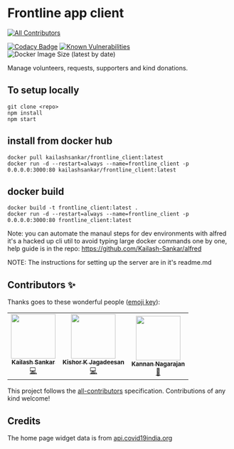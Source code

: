 # Frontline app client
<!-- ALL-CONTRIBUTORS-BADGE:START - Do not remove or modify this section -->
[![All Contributors](https://img.shields.io/badge/all_contributors-3-orange.svg?style=flat-square)](#contributors-)
<!-- ALL-CONTRIBUTORS-BADGE:END -->

[![Codacy Badge](https://api.codacy.com/project/badge/Grade/15a9d95d956743fdbf55e81fbfbe1b21)](https://app.codacy.com/manual/Kailash-Sankar/frontline_client?utm_source=github.com&utm_medium=referral&utm_content=Kailash-Sankar/frontline_client&utm_campaign=Badge_Grade_Settings) [![Known Vulnerabilities](https://snyk.io/test/github/Kailash-Sankar/frontline_client/badge.svg?targetFile=package.json)](https://snyk.io/test/github/Kailash-Sankar/frontline_client?targetFile=package.json) ![Docker Image Size (latest by date)](https://img.shields.io/docker/image-size/kailashsankar/frontline_client)

Manage volunteers, requests, supporters and kind donations.

## To setup locally
    git clone <repo>
    npm install
    npm start

## install from docker hub
	docker pull kailashsankar/frontline_client:latest
	docker run -d --restart=always --name=frontline_client -p 0.0.0.0:3000:80 kailashsankar/frontline_client:latest

## docker build
	docker build -t frontline_client:latest .
	docker run -d --restart=always --name=frontline_client -p 0.0.0.0:3000:80 frontline_client:latest
    
  Note: you can automate the manaul steps for dev environments with alfred
	it's a hacked up cli util to avoid typing large docker commands one by one,
	help guide is in the repo: https://github.com/Kailash-Sankar/alfred

NOTE: The instructions for setting up the server are in it's readme.md

## Contributors ✨

Thanks goes to these wonderful people ([emoji key](https://allcontributors.org/docs/en/emoji-key)):

<!-- ALL-CONTRIBUTORS-LIST:START - Do not remove or modify this section -->
<!-- prettier-ignore-start -->
<!-- markdownlint-disable -->
<table>
  <tr>
    <td align="center"><a href="https://wolfs-bane.herokuapp.com/"><img src="https://avatars0.githubusercontent.com/u/3972209?v=4" width="100px;" alt=""/><br /><sub><b>Kailash Sankar</b></sub></a><br /><a href="https://github.com/Kailash-Sankar/frontline_client/commits?author=Kailash-Sankar" title="Code">💻</a></td>
    <td align="center"><a href="https://github.com/kishorkumarj"><img src="https://avatars1.githubusercontent.com/u/3972218?v=4" width="100px;" alt=""/><br /><sub><b>Kishor K Jagadeesan</b></sub></a><br /><a href="https://github.com/Kailash-Sankar/frontline_client/commits?author=kishorkumarj" title="Code">💻</a></td>
    <td align="center"><a href="https://github.com/rtkanan"><img src="https://avatars3.githubusercontent.com/u/1004509?v=4" width="100px;" alt=""/><br /><sub><b>Kannan Nagarajan</b></sub></a><br /><a href="#projectManagement-rtkanan" title="Project Management">📆</a></td>
  </tr>
</table>

<!-- markdownlint-enable -->
<!-- prettier-ignore-end -->
<!-- ALL-CONTRIBUTORS-LIST:END -->

This project follows the [all-contributors](https://github.com/all-contributors/all-contributors) specification. Contributions of any kind welcome!

## Credits
The home page widget data is from [api.covid19india.org](https://api.covid19india.org/)
